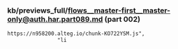 ### kb/previews_full/flows__master-first__master-only@auth.har.part089.md (part 002)

```md
https://n958200.alteg.io/chunk-KO722YSM.js",
                "li
```

```
